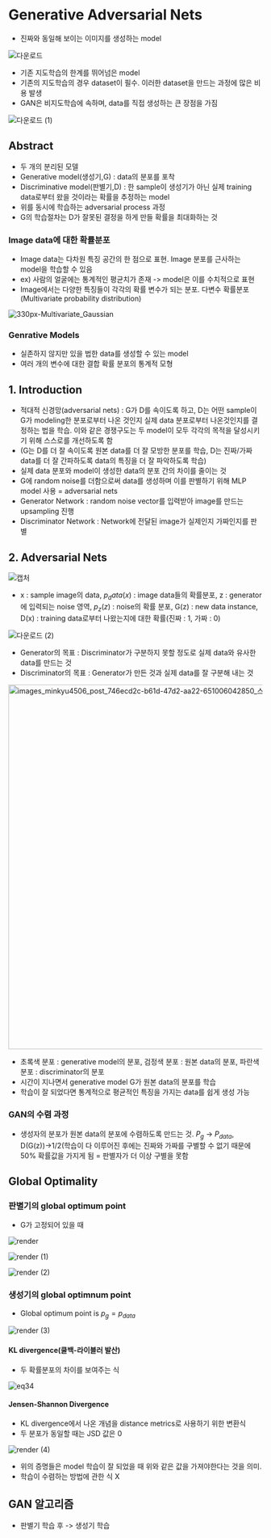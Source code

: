 # Generative Adversarial Nets
- 진짜와 동일해 보이는 이미지를 생성하는 model


![다운로드](https://user-images.githubusercontent.com/80622859/188362200-b0b0d132-9fe3-4dc5-a8d1-d37376fe752a.png)

- 기존 지도학습의 한계를 뛰어넘은 model
- 기존의 지도학습의 경우 dataset이 필수. 이러한 dataset을 만드는 과정에 많은 비용 발생
- GAN은 비지도학습에 속하며, data를 직접 생성하는 큰 장점을 가짐

![다운로드 (1)](https://user-images.githubusercontent.com/80622859/188362341-89f9474b-4fb5-4b42-936f-45374d18c23b.png)


## Abstract
- 두 개의 분리된 모델
- Generative model(생성기,G) : data의 분포를 포착
- Discriminative model(판별기,D) : 한 sample이 생성기가 아닌 실제 training data로부터 왔을 것이라는 확률을 추정하는 model
- 위를 동시에 학습하는 adversarial process 과정
- G의 학습절차는 D가 잘못된 결정을 하게 만들 확률을 최대화하는 것

### Image data에 대한 확률분포
- Image data는 다차원 특징 공간의 한 점으로 표현. Image 분포를 근사하는 model을 학습할 수 있음
- ex) 사람의 얼굴에는 통계적인 평균치가 존재 -> model은 이를 수치적으로 표현
- Image에서는 다양한 특징들이 각각의 확률 변수가 되는 분포. 다변수 확률분포(Multivariate probability distribution)

![330px-Multivariate_Gaussian](https://user-images.githubusercontent.com/80622859/188365253-56f72c76-64a1-469b-bbdd-62583a0559ce.png)

### Genrative Models
- 실존하지 않지만 있을 법한 data를 생성할 수 있는 model
- 여러 개의 변수에 대한 결합 확률 분포의 통계적 모형


## 1. Introduction
- 적대적 신경망(adversarial nets) : G가 D를 속이도록 하고, D는 어떤 sample이 G가 modeling한 분포로부터 나온 것인지 실제 data 분포로부터 나온것인지를 결정하는 법을 학습. 이와 같은 경쟁구도는 두 model이 모두 각각의 목적을 달성시키기 위해 스스로를 개선하도록 함
- (G는 D를 더 잘 속이도록 원본 data를 더 잘 모방한 분포를 학습, D는 진짜/가짜 data를 더 잘 간파하도록 data의 특징을 더 잘 파악하도록 학습)
- 실제 data 분포와 model이 생성한 data의 분포 간의 차이를 줄이는 것
- G에 random noise를 더함으로써 data를 생성하며 이를 판별하기 위해 MLP model 사용 = adversarial nets
- Generator Network : random noise vector를 입력받아 image를 만드는 upsampling 진행
- Discriminator Network : Network에 전달된 image가 실제인지 가짜인지를 판별

## 2. Adversarial Nets

![캡처](https://user-images.githubusercontent.com/80622859/188363607-c82caa6e-7f27-4487-9eac-35a174657bc7.PNG)

- x : sample image의 data, $p_data (x)$ : image data들의 확률분포, z : generator에 입력되는 noise 영역, $p_z (z)$ : noise의 확률 분포, G(z) : new data instance, D(x) : training data로부터 나왔는지에 대한 확률(진짜 : 1, 가짜 : 0)

![다운로드 (2)](https://user-images.githubusercontent.com/80622859/188364143-5b8efbcd-efeb-4ac7-b203-84edbf26fcad.png)

- Generator의 목표 : Discriminator가 구분하지 못할 정도로 실제 data와 유사한 data를 만드는 것
- Discriminator의 목표 : Generator가 만든 것과 실제 data를 잘 구분해 내는 것

<img width="722" alt="images_minkyu4506_post_746ecd2c-b61d-47d2-aa22-651006042850_스크린샷 2021-09-05 오후 3 08 27" src="https://user-images.githubusercontent.com/80622859/188365663-24c3a2bf-1387-436f-bab7-7e8206ddc5ba.png">

- 초록색 분포 : generative model의 분포, 검정색 분포 : 원본 data의 분포, 파란색 분포 : discriminator의 분포
- 시간이 지나면서 generative model G가 원본 data의 분포를 학습
- 학습이 잘 되었다면 통계적으로 평균적인 특징을 가지는 data를 쉽게 생성 가능

### GAN의 수렴 과정
- 생성자의 분포가 원본 data의 분포에 수렴하도록 만드는 것. $P_g$ -> $P_{data}$, D(G(z))->1/2(학습이 다 이루어진 후에는 진짜와 가짜를 구별할 수 없기 때문에 50% 확률값을 가지게 됨 = 판별자가 더 이상 구별을 못함 

## Global Optimality 

### 판별기의 global optimum point
- G가 고정되어 있을 때

![render](https://user-images.githubusercontent.com/80622859/188366954-6b231fce-2dbe-4afa-827e-c5380b70dfbe.png)

![render (1)](https://user-images.githubusercontent.com/80622859/188367457-83730db2-c210-46f7-8ac3-c93f2ea5ae97.png)

![render (2)](https://user-images.githubusercontent.com/80622859/188367611-d6b09bcf-d5ab-4e1f-898f-db479688bbd0.png)

### 생성기의 global optimnum point
- Global optimum point is $p_g = p_{data}$

![render (3)](https://user-images.githubusercontent.com/80622859/188368571-d742b82d-c328-469b-bbdb-0027b7d7a73c.png)

#### KL divergence(쿨백-라이블러 발산)
- 두 확률분포의 차이를 보여주는 식

![eq34](https://user-images.githubusercontent.com/80622859/188368742-7a39e459-38c2-4d7e-b2cd-bf470b007399.png)

#### Jensen-Shannon Divergence
- KL divergence에서 나온 개념을 distance metrics로 사용하기 위한 변환식
- 두 분포가 동일할 때는 JSD 값은 0

![render (4)](https://user-images.githubusercontent.com/80622859/188369100-65af428e-13ea-4702-8e9a-0ca0fc1ef7c5.png)

- 위의 증명들은 model 학습이 잘 되었을 때 위와 같은 값을 가져야한다는 것을 의미.
- 학습이 수렴하는 방법에 관한 식 X

## GAN 알고리즘
- 판별기 학습 후 -> 생성기 학습



